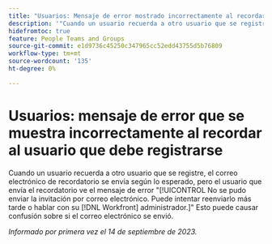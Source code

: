 ```yaml
---
title: "Usuarios: Mensaje de error mostrado incorrectamente al recordar al usuario que debe registrarse"
description: '"Cuando un usuario recuerda a otro usuario que se registre, el correo electrónico de recordatorio se envía según lo esperado, pero el usuario que envía el recordatorio ve el mensaje de error No se pudo enviar el correo electrónico de invitación. Puede intentar reenviarlo más tarde o hablar con el administrador de Workfront. Esto puede causar confusión sobre si el correo electrónico se envió".'
hidefromtoc: true
feature: People Teams and Groups
source-git-commit: e1d9736c45250c347965cc52edd43755d5b76809
workflow-type: tm+mt
source-wordcount: '135'
ht-degree: 0%

---
```



# Usuarios: mensaje de error que se muestra incorrectamente al recordar al usuario que debe registrarse

Cuando un usuario recuerda a otro usuario que se registre, el correo electrónico de recordatorio se envía según lo esperado, pero el usuario que envía el recordatorio ve el mensaje de error &quot;[!UICONTROL No se pudo enviar la invitación por correo electrónico. Puede intentar reenviarlo más tarde o hablar con su [!DNL Workfront] administrador.]&quot; Esto puede causar confusión sobre si el correo electrónico se envió.

_Informado por primera vez el 14 de septiembre de 2023._
